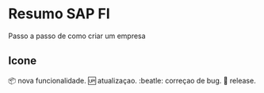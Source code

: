 # Resumo SAP FI
Passo a passo de como criar um empresa

## Icone
:package: nova funcionalidade.
:up:  atualizaçao.
:beatle: correçao de bug.
:checkered_flag: release.